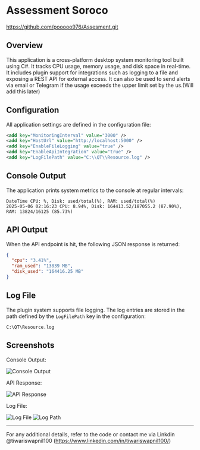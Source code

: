 # Assessment Soroco
https://github.com/pooooo976/Assesment.git

## Overview

This application is a cross-platform desktop system monitoring tool built using C#. It tracks CPU usage, memory usage, and disk space in real-time. It includes plugin support for integrations such as logging to a file and exposing a REST API for external access.
It can also be used to send alerts via email or Telegram if the usage exceeds the upper limit set by the us.(Will add this later)

## Configuration

All application settings are defined in the configuration file:

```xml
<add key="MonitoringInterval" value="3000" />
<add key="HostUrl" value="http://localhost:5000" />
<add key="EnableFileLogging" value="true" />
<add key="EnableApiIntegration" value="true" />
<add key="LogFilePath" value="C:\\QT\\Resource.log" />
```

## Console Output

The application prints system metrics to the console at regular intervals:

```
DateTime CPU: %, Disk: used/total(%), RAM: used/total(%)
2025-05-06 02:16:23 CPU: 8.94%, Disk: 164413.52/187055.2 (87.90%), RAM: 13824/16125 (85.73%)
```

## API Output

When the API endpoint is hit, the following JSON response is returned:

```json
{
  "cpu": "3.41%",
  "ram_used": "13839 MB",
  "disk_used": "164416.25 MB"
}
```

## Log File

The plugin system supports file logging. The log entries are stored in the path defined by the `LogFilePath` key in the configuration:

```
C:\QT\Resource.log
```

## Screenshots

Console Output:

![Console Output](https://github.com/user-attachments/assets/2222f97a-7026-47e5-ba7f-4eed55596b51)



API Response:

![API Response](https://github.com/user-attachments/assets/54033bf2-97c9-4b6b-a682-62ee0495e006)



Log File:

![Log File](https://github.com/user-attachments/assets/f10b1112-c8e6-425e-949e-209912c4bcbd)
![Log Path](https://github.com/user-attachments/assets/00ef9b4f-9c22-4a9c-ac31-60ec76287b1a)

---

For any additional details, refer to the code or contact me via Linkdin @tiwariswapnil100 (https://www.linkedin.com/in/tiwariswapnil100/)


